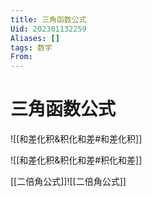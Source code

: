 ```yaml
---
title: 三角函数公式
Uid: 202301132259
Aliases: []
tags: 数学 
From: 
---
```

# 三角函数公式
![[和差化积&积化和差#和差化积]]

![[和差化积&积化和差#积化和差]]

[[二倍角公式]]![[二倍角公式]]
